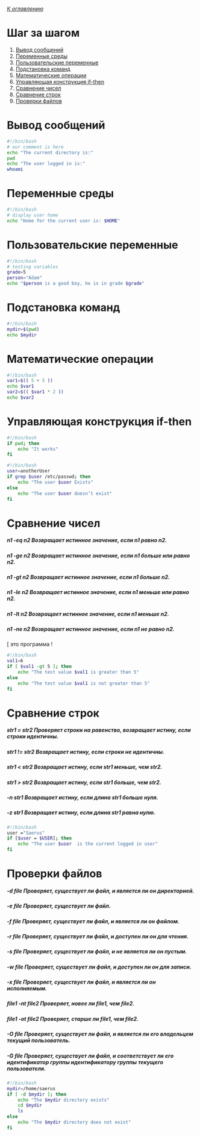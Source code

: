 *[К оглавлению](index.md)*
# Шаг за шагом
1. [Вывод сообщений](#вывод-сообщений)
2. [Переменные среды](#переменные-среды)
3. [Пользовательские переменные](#пользовательские-переменные)
4. [Подстановка команд](#подстановка-команд)
5. [Математические операции](#математические-операции)
6. [Управляющая конструкция if-then](#управляющая-конструкция-if-then)
7. [Сравнение чисел](#сравнение-чисел)
8. [Сравнение строк](#сравнение-строк)
9. [Проверки файлов](#проверки-файлов)

# Вывод сообщений
```Bash
#!/bin/bash
# our comment is here
echo "The current directory is:"
pwd
echo "The user logged in is:"
whoami
```

# Переменные среды
```Bash
#!/bin/bash
# display user home
echo "Home for the current user is: $HOME"
```

# Пользовательские переменные
```Bash
#!/bin/bash
# testing variables
grade=5
person="Adam"
echo "$person is a good boy, he is in grade $grade"
```

# Подстановка команд
```Bash
#!/bin/bash
mydir=$(pwd)
echo $mydir
```

# Математические операции
```Bash
#!/bin/bash
var1=$(( 5 + 5 ))
echo $var1
var2=$(( $var1 * 2 ))
echo $var2
```

# Управляющая конструкция if-then
```Bash
#!/bin/bash
if pwd; then
    echo "It works"
fi
```
```Bash
#!/bin/bash
user=anotherUser
if grep $user /etc/passwd; then
    echo "The user $user Exists"
else
    echo "The user $user doesn’t exist"
fi
```

# Сравнение чисел
##### n1 -eq n2 Возвращает истинное значение, если n1 равно n2.
##### n1 -ge n2 Возвращает истинное значение, если n1 больше или равно n2.
##### n1 -gt n2 Возвращает истинное значение, если n1 больше n2.
##### n1 -le n2 Возвращает истинное значение, если n1 меньше или равно n2.
##### n1 -lt n2 Возвращает истинное значение, если n1 меньше n2.
##### n1 -ne n2 Возвращает истинное значение, если n1 не равно n2.

[ это программа !
```Bash
#!/bin/bash
val1=6
if [ $val1 -gt 5 ]; then
    echo "The test value $val1 is greater than 5"
else
    echo "The test value $val1 is not greater than 5"
fi
```

# Сравнение строк
##### str1 = str2 Проверяет строки на равенство, возвращает истину, если строки идентичны.
##### str1 != str2 Возвращает истину, если строки не идентичны.
##### str1 < str2 Возвращает истину, если str1 меньше, чем str2.
##### str1 > str2 Возвращает истину, если str1 больше, чем str2.
##### -n str1 Возвращает истину, если длина str1 больше нуля.
##### -z str1 Возвращает истину, если длина str1 равна нулю.
```Bash
#!/bin/bash
user ="Saerus"
if [$user = $USER]; then
    echo "The user $user  is the current logged in user"
fi
```

# Проверки файлов
##### -d file Проверяет, существует ли файл, и является ли он директорией.
##### -e file Проверяет, существует ли файл.
##### -f file Проверяет, существует ли файл, и является ли он файлом.
##### -r file Проверяет, существует ли файл, и доступен ли он для чтения.
##### -s file Проверяет, существует ли файл, и не является ли он пустым.
##### -w file Проверяет, существует ли файл, и доступен ли он для записи.
##### -x file Проверяет, существует ли файл, и является ли он исполняемым.
##### file1 -nt file2 Проверяет, новее ли file1, чем file2.
##### file1 -ot file2 Проверяет, старше ли file1, чем file2.
##### -O file Проверяет, существует ли файл, и является ли его владельцем текущий пользователь.
##### -G file Проверяет, существует ли файл, и соответствует ли его идентификатор группы идентификатору группы текущего пользователя.
```Bash
#!/bin/bash
mydir=/home/saerus
if [ -d $mydir ]; then
    echo "The $mydir directory exists"
    cd $mydir
    ls
else
    echo "The $mydir directory does not exist"
fi
```
